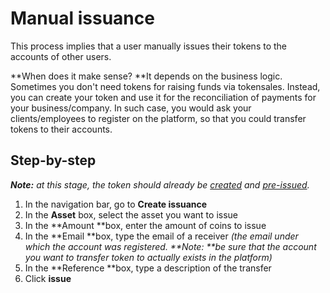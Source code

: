 # Manual issuance

This process implies that a user manually issues their tokens to the accounts of other users. 

**When does it make sense? **It depends on the business logic. Sometimes you don't need tokens for raising funds via tokensales. Instead, you can create your token and use it for the reconciliation of payments for your business/company. In such case, you would ask your clients/employees to register on the platform, so that you could transfer tokens to their accounts. 


## Step-by-step

_**Note:** at this stage, the token should already be [created](./token-creation.html) and_ _[pre-issued](./the-two-ways-to-pre-issue-tokens.html)._



1.  In the navigation bar, go to **Create issuance**
1.  In the **Asset** box, select the asset you want to issue
1.  In the **Amount **box, enter the amount of coins to issue
1.  In the **Email **box, type the email of a receiver _(the email under which the account was registered. **Note: **be sure that the account you want to transfer token to actually exists in the platform)_
1.  In the **Reference **box, type a description of the transfer
1.  Click **issue**
